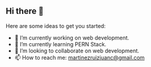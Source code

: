 ## Hi there 👋

Here are some ideas to get you started:

- 🔭 I’m currently working on web development.
- 🌱 I’m currently learning PERN Stack.
- 👯 I’m looking to collaborate on web development.
- 📫 How to reach me: martinezruizjuanc@gmail.com 

